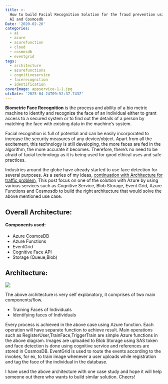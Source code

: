 ```yaml
---
title: >-
  How to build Facial Recognition Solution for the fraud prevention using Azure
  AI and Cosmosdb
Date: '2020-02-20'
categories:
  - ai
  - azure
  - azurefunction
  - cloud
  - cosmosdb
  - eventgrid
tags:
  - architecture
  - azurefunctions
  - cognitiveservice
  - facerecognition
  - identification
coverImage: appservice-1-1.jpg
utcDate: '2025-04-24T09:52:37.743Z'
---
```


**Biometric Face Recognition** is the process and ability of a bio metric machine to identify and recognize the face of an individual either to grant access to a secured system or to find out the details of a person by matching the face with existing data in the machine’s system.

Facial recognition is full of potential and can be easily incorporated to increase the security measures of any device/object. Apart from all the excitement, this technology is still developing, the more faces are fed in the algorithm, the more accurate it becomes. Therefore, there’s no need to be afraid of facial technology as it is being used for good ethical uses and safe practices.

Industries around the globe have already started to use face detection for several purposes. As a series of my ideas, [continuation with Architecture for traffic problem,](https://sajeetharan.com/2019/06/13/how-azure-cosmosdb-functions-powerbi-iot-hub-could-solve-the-burning-traffic-problem/) This post focus on one of the solution with Azure by using various services such as Cognitive Service, Blob Storage, Event Grid, Azure Functions and Cosmosdb to build the right architecture that would solve the above mentioned use case.

## Overall Architecture:

#### Components used:

- Azure CosmosDB
- Azure Functions
- EventGrid
- Cognitive Face API
- Storage (Queue,Blob)

## Architecture:

![](https://sajeetharan.wordpress.com/wp-content/uploads/2020/02/face-detection-1.png?w=900)

The above architecture is very self explanatory, it comprises of two main components/flow.

- Training Faces of Individuals
- Identifying faces of Individuals

Every process is achieved in the above case using Azure function. Each operation will have separate function to achieve result. Main operations such as RegisterUser,TrainFace,TriggerTrain are simple Azure functions in the above diagram. Images are uploaded to Blob Storage using SAS token and face detection is done using cognitive service and references are stored in CosmosDB. EventGrid is used to route the events according to the invokes, for ex, to train image whenever a user uploads while registration and tag the face of the individual in the database.

I have used the above architecture with one case study and hope it will help someone out there who wants to build similar solution. Cheers!
